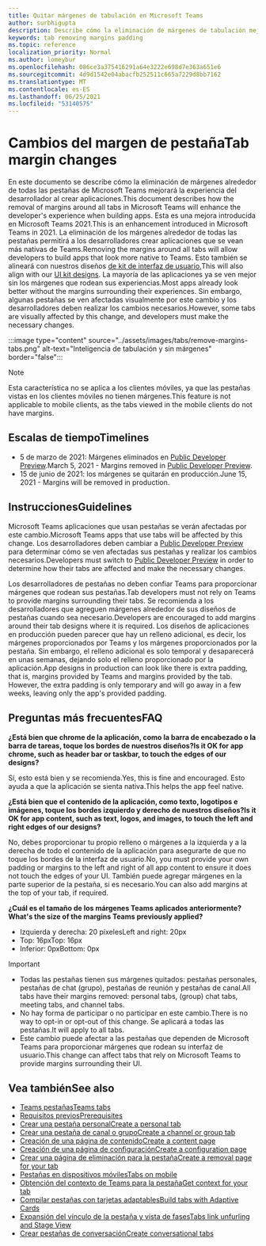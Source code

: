 ```yaml
---
title: Quitar márgenes de tabulación en Microsoft Teams
author: surbhigupta
description: Describe cómo la eliminación de márgenes de tabulación mejorará la experiencia del desarrollador.
keywords: tab removing margins padding
ms.topic: reference
localization_priority: Normal
ms.author: lomeybur
ms.openlocfilehash: 086ce3a375416291a64e3222e698d7e363a651e6
ms.sourcegitcommit: 4d9d1542e04abacfb252511c665a7229d8bb7162
ms.translationtype: MT
ms.contentlocale: es-ES
ms.lasthandoff: 06/25/2021
ms.locfileid: "53140575"
---
```

# <a name="tab-margin-changes"></a><span data-ttu-id="c26b7-104">Cambios del margen de pestaña</span><span class="sxs-lookup"><span data-stu-id="c26b7-104">Tab margin changes</span></span>

<span data-ttu-id="c26b7-105">En este documento se describe cómo la eliminación de márgenes alrededor de todas las pestañas de Microsoft Teams mejorará la experiencia del desarrollador al crear aplicaciones.</span><span class="sxs-lookup"><span data-stu-id="c26b7-105">This document describes how the removal of margins around all tabs in Microsoft Teams will enhance the developer's experience when building apps.</span></span> <span data-ttu-id="c26b7-106">Esta es una mejora introducida en Microsoft Teams 2021.</span><span class="sxs-lookup"><span data-stu-id="c26b7-106">This is an enhancement introduced in Microsoft Teams in 2021.</span></span>
<span data-ttu-id="c26b7-107">La eliminación de los márgenes alrededor de todas las pestañas permitirá a los desarrolladores crear aplicaciones que se vean más nativas de Teams.</span><span class="sxs-lookup"><span data-stu-id="c26b7-107">Removing the margins around all tabs will allow developers to build apps that look more native to Teams.</span></span> <span data-ttu-id="c26b7-108">Esto también se alineará con nuestros diseños [de kit de interfaz de usuario.](~/tabs/design/tabs.md)</span><span class="sxs-lookup"><span data-stu-id="c26b7-108">This will also align with our [UI kit designs](~/tabs/design/tabs.md).</span></span> <span data-ttu-id="c26b7-109">La mayoría de las aplicaciones ya se ven mejor sin los márgenes que rodean sus experiencias.</span><span class="sxs-lookup"><span data-stu-id="c26b7-109">Most apps already look better without the margins surrounding their experiences.</span></span> <span data-ttu-id="c26b7-110">Sin embargo, algunas pestañas se ven afectadas visualmente por este cambio y los desarrolladores deben realizar los cambios necesarios.</span><span class="sxs-lookup"><span data-stu-id="c26b7-110">However, some tabs are visually affected by this change, and developers must make the necessary changes.</span></span>

:::image type="content" source="../assets/images/tabs/remove-margins-tabs.png" alt-text="Inteligencia de tabulación y sin márgenes" border="false":::

> [!NOTE]
> <span data-ttu-id="c26b7-112">Esta característica no se aplica a los clientes móviles, ya que las pestañas vistas en los clientes móviles no tienen márgenes.</span><span class="sxs-lookup"><span data-stu-id="c26b7-112">This feature is not applicable to mobile clients, as the tabs viewed in the mobile clients do not have margins.</span></span> 

## <a name="timelines"></a><span data-ttu-id="c26b7-113">Escalas de tiempo</span><span class="sxs-lookup"><span data-stu-id="c26b7-113">Timelines</span></span>

* <span data-ttu-id="c26b7-114">5 de marzo de 2021: Márgenes eliminados en [Public Developer Preview](~/resources/dev-preview/developer-preview-intro.md).</span><span class="sxs-lookup"><span data-stu-id="c26b7-114">March 5, 2021 - Margins removed in [Public Developer Preview](~/resources/dev-preview/developer-preview-intro.md).</span></span>
* <span data-ttu-id="c26b7-115">15 de junio de 2021: los márgenes se quitarán en producción.</span><span class="sxs-lookup"><span data-stu-id="c26b7-115">June 15, 2021 - Margins will be removed in production.</span></span>

## <a name="guidelines"></a><span data-ttu-id="c26b7-116">Instrucciones</span><span class="sxs-lookup"><span data-stu-id="c26b7-116">Guidelines</span></span>

<span data-ttu-id="c26b7-117">Microsoft Teams aplicaciones que usan pestañas se verán afectadas por este cambio.</span><span class="sxs-lookup"><span data-stu-id="c26b7-117">Microsoft Teams apps that use tabs will be affected by this change.</span></span> <span data-ttu-id="c26b7-118">Los desarrolladores deben cambiar a [Public Developer Preview](~/resources/dev-preview/developer-preview-intro.md) para determinar cómo se ven afectadas sus pestañas y realizar los cambios necesarios.</span><span class="sxs-lookup"><span data-stu-id="c26b7-118">Developers must switch to [Public Developer Preview](~/resources/dev-preview/developer-preview-intro.md) in order to determine how their tabs are affected and make the necessary changes.</span></span>

<span data-ttu-id="c26b7-119">Los desarrolladores de pestañas no deben confiar Teams para proporcionar márgenes que rodean sus pestañas.</span><span class="sxs-lookup"><span data-stu-id="c26b7-119">Tab developers must not rely on Teams to provide margins surrounding their tabs.</span></span> <span data-ttu-id="c26b7-120">Se recomienda a los desarrolladores que agreguen márgenes alrededor de sus diseños de pestañas cuando sea necesario.</span><span class="sxs-lookup"><span data-stu-id="c26b7-120">Developers are encouraged to add margins around their tab designs where it is required.</span></span> <span data-ttu-id="c26b7-121">Los diseños de aplicaciones en producción pueden parecer que hay un relleno adicional, es decir, los márgenes proporcionados por Teams y los márgenes proporcionados por la pestaña. Sin embargo, el relleno adicional es solo temporal y desaparecerá en unas semanas, dejando solo el relleno proporcionado por la aplicación.</span><span class="sxs-lookup"><span data-stu-id="c26b7-121">App designs in production can look like there is extra padding, that is, margins provided by Teams and margins provided by the tab. However, the extra padding is only temporary and will go away in a few weeks, leaving only the app's provided padding.</span></span>

## <a name="faq"></a><span data-ttu-id="c26b7-122">Preguntas más frecuentes</span><span class="sxs-lookup"><span data-stu-id="c26b7-122">FAQ</span></span>

<span data-ttu-id="c26b7-123">**¿Está bien que chrome de la aplicación, como la barra de encabezado o la barra de tareas, toque los bordes de nuestros diseños?**</span><span class="sxs-lookup"><span data-stu-id="c26b7-123">**Is it OK for app chrome, such as header bar or taskbar, to touch the edges of our designs?**</span></span>

<span data-ttu-id="c26b7-124">Sí, esto está bien y se recomienda.</span><span class="sxs-lookup"><span data-stu-id="c26b7-124">Yes, this is fine and encouraged.</span></span> <span data-ttu-id="c26b7-125">Esto ayuda a que la aplicación se sienta nativa.</span><span class="sxs-lookup"><span data-stu-id="c26b7-125">This helps the app feel native.</span></span>

<span data-ttu-id="c26b7-126">**¿Está bien que el contenido de la aplicación, como texto, logotipos e imágenes, toque los bordes izquierdo y derecho de nuestros diseños?**</span><span class="sxs-lookup"><span data-stu-id="c26b7-126">**Is it OK for app content, such as text, logos, and images, to touch the left and right edges of our designs?**</span></span>

<span data-ttu-id="c26b7-127">No, debes proporcionar tu propio relleno o márgenes a la izquierda y a la derecha de todo el contenido de la aplicación para asegurarte de que no toque los bordes de la interfaz de usuario.</span><span class="sxs-lookup"><span data-stu-id="c26b7-127">No, you must provide your own padding or margins to the left and right of all app content to ensure it does not touch the edges of your UI.</span></span> <span data-ttu-id="c26b7-128">También puede agregar márgenes en la parte superior de la pestaña, si es necesario.</span><span class="sxs-lookup"><span data-stu-id="c26b7-128">You can also add margins at the top of your tab, if required.</span></span>

<span data-ttu-id="c26b7-129">**¿Cuál es el tamaño de los márgenes Teams aplicados anteriormente?**</span><span class="sxs-lookup"><span data-stu-id="c26b7-129">**What's the size of the margins Teams previously applied?**</span></span>

* <span data-ttu-id="c26b7-130">Izquierda y derecha: 20 píxeles</span><span class="sxs-lookup"><span data-stu-id="c26b7-130">Left and right: 20px</span></span>
* <span data-ttu-id="c26b7-131">Top: 16px</span><span class="sxs-lookup"><span data-stu-id="c26b7-131">Top: 16px</span></span>
* <span data-ttu-id="c26b7-132">Inferior: 0px</span><span class="sxs-lookup"><span data-stu-id="c26b7-132">Bottom: 0px</span></span>

> [!IMPORTANT]
> * <span data-ttu-id="c26b7-133">Todas las pestañas tienen sus márgenes quitados: pestañas personales, pestañas de chat (grupo), pestañas de reunión y pestañas de canal.</span><span class="sxs-lookup"><span data-stu-id="c26b7-133">All tabs have their margins removed: personal tabs, (group) chat tabs, meeting tabs, and channel tabs.</span></span>
> * <span data-ttu-id="c26b7-134">No hay forma de participar o no participar en este cambio.</span><span class="sxs-lookup"><span data-stu-id="c26b7-134">There is no way to opt-in or opt-out of this change.</span></span> <span data-ttu-id="c26b7-135">Se aplicará a todas las pestañas.</span><span class="sxs-lookup"><span data-stu-id="c26b7-135">It will apply to all tabs.</span></span>
> * <span data-ttu-id="c26b7-136">Este cambio puede afectar a las pestañas que dependen de Microsoft Teams para proporcionar márgenes que rodean su interfaz de usuario.</span><span class="sxs-lookup"><span data-stu-id="c26b7-136">This change can affect tabs that rely on Microsoft Teams to provide margins surrounding their UI.</span></span>

## <a name="see-also"></a><span data-ttu-id="c26b7-137">Vea también</span><span class="sxs-lookup"><span data-stu-id="c26b7-137">See also</span></span>

* [<span data-ttu-id="c26b7-138">Teams pestañas</span><span class="sxs-lookup"><span data-stu-id="c26b7-138">Teams tabs</span></span>](~/tabs/what-are-tabs.md)
* [<span data-ttu-id="c26b7-139">Requisitos previos</span><span class="sxs-lookup"><span data-stu-id="c26b7-139">Prerequisites</span></span>](~/tabs/how-to/tab-requirements.md)
* [<span data-ttu-id="c26b7-140">Crear una pestaña personal</span><span class="sxs-lookup"><span data-stu-id="c26b7-140">Create a personal tab</span></span>](~/tabs/how-to/create-personal-tab.md)
* [<span data-ttu-id="c26b7-141">Crear una pestaña de canal o grupo</span><span class="sxs-lookup"><span data-stu-id="c26b7-141">Create a channel or group tab</span></span>](~/tabs/how-to/create-channel-group-tab.md)
* [<span data-ttu-id="c26b7-142">Creación de una página de contenido</span><span class="sxs-lookup"><span data-stu-id="c26b7-142">Create a content page</span></span>](~/tabs/how-to/create-tab-pages/content-page.md)
* [<span data-ttu-id="c26b7-143">Creación de una página de configuración</span><span class="sxs-lookup"><span data-stu-id="c26b7-143">Create a configuration page</span></span>](~/tabs/how-to/create-tab-pages/configuration-page.md)
* [<span data-ttu-id="c26b7-144">Crear una página de eliminación para la pestaña</span><span class="sxs-lookup"><span data-stu-id="c26b7-144">Create a removal page for your tab</span></span>](~/tabs/how-to/create-tab-pages/removal-page.md)
* [<span data-ttu-id="c26b7-145">Pestañas en dispositivos móviles</span><span class="sxs-lookup"><span data-stu-id="c26b7-145">Tabs on mobile</span></span>](~/tabs/design/tabs-mobile.md)
* [<span data-ttu-id="c26b7-146">Obtención del contexto de Teams para la pestaña</span><span class="sxs-lookup"><span data-stu-id="c26b7-146">Get context for your tab</span></span>](~/tabs/how-to/access-teams-context.md)
* [<span data-ttu-id="c26b7-147">Compilar pestañas con tarjetas adaptables</span><span class="sxs-lookup"><span data-stu-id="c26b7-147">Build tabs with Adaptive Cards</span></span>](~/tabs/how-to/build-adaptive-card-tabs.md)
* [<span data-ttu-id="c26b7-148">Expansión del vínculo de la pestaña y vista de fases</span><span class="sxs-lookup"><span data-stu-id="c26b7-148">Tabs link unfurling and Stage View</span></span>](~/tabs/tabs-link-unfurling.md)
* [<span data-ttu-id="c26b7-149">Crear pestañas de conversación</span><span class="sxs-lookup"><span data-stu-id="c26b7-149">Create conversational tabs</span></span>](~/tabs/how-to/conversational-tabs.md)
